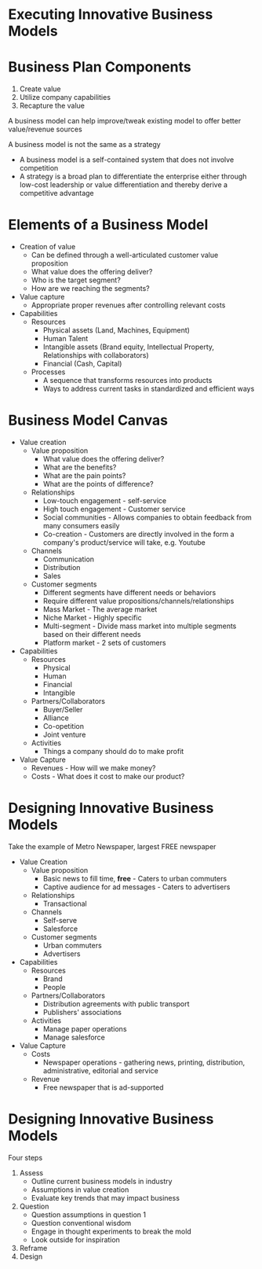 # Executing Innovative Business Models

# Business Plan Components

1. Create value
2. Utilize company capabilities
3. Recapture the value

A business model can help improve/tweak existing model to offer better value/revenue sources

A business model is not the same as a strategy

-   A business model is a self-contained system that does not involve competition
-   A strategy is a broad plan to differentiate the enterprise either through low-cost leadership or value differentiation and thereby derive a competitive advantage

# Elements of a Business Model

-   Creation of value
    -   Can be defined through a well-articulated customer value proposition
    -   What value does the offering deliver?
    -   Who is the target segment?
    -   How are we reaching the segments?
-   Value capture
    -   Appropriate proper revenues after controlling relevant costs
-   Capabilities
    -   Resources
        -   Physical assets (Land, Machines, Equipment)
        -   Human Talent
        -   Intangible assets (Brand equity, Intellectual Property, Relationships with collaborators)
        -   Financial (Cash, Capital)
    -   Processes
        -   A sequence that transforms resources into products
        -   Ways to address current tasks in standardized and efficient ways

# Business Model Canvas

-   Value creation
    -   Value proposition
        -   What value does the offering deliver?
        -   What are the benefits?
        -   What are the pain points?
        -   What are the points of difference?
    -   Relationships
        -   Low-touch engagement - self-service
        -   High touch engagement - Customer service
        -   Social communities - Allows companies to obtain feedback from many consumers easily
        -   Co-creation - Customers are directly involved in the form a company's product/service will take, e.g. Youtube
    -   Channels
        -   Communication
        -   Distribution
        -   Sales
    -   Customer segments
        -   Different segments have different needs or behaviors
        -   Require different value propositions/channels/relationships
        -   Mass Market - The average market
        -   Niche Market - Highly specific
        -   Multi-segment - Divide mass market into multiple segments based on their different needs
        -   Platform market - 2 sets of customers
-   Capabilities
    -   Resources
        -   Physical
        -   Human
        -   Financial
        -   Intangible
    -   Partners/Collaborators
        -   Buyer/Seller
        -   Alliance
        -   Co-opetition
        -   Joint venture
    -   Activities
        -   Things a company should do to make profit
-   Value Capture
    -   Revenues - How will we make money?
    -   Costs - What does it cost to make our product?

# Designing Innovative Business Models

Take the example of Metro Newspaper, largest FREE newspaper

-   Value Creation
    -   Value proposition
        -   Basic news to fill time, **free** - Caters to urban commuters
        -   Captive audience for ad messages - Caters to advertisers
    -   Relationships
        -   Transactional
    -   Channels
        -   Self-serve
        -   Salesforce
    -   Customer segments
        -   Urban commuters
        -   Advertisers
-   Capabilities
    -   Resources
        -   Brand
        -   People
    -   Partners/Collaborators
        -   Distribution agreements with public transport
        -   Publishers' associations
    -   Activities
        -   Manage paper operations
        -   Manage salesforce
-   Value Capture
    -   Costs
        -   Newspaper operations - gathering news, printing, distribution, administrative, editorial and service
    -   Revenue
        -   Free newspaper that is ad-supported

# Designing Innovative Business Models

Four steps

1. Assess
    - Outline current business models in industry
    - Assumptions in value creation
    - Evaluate key trends that may impact business
2. Question
    - Question assumptions in question 1
    - Question conventional wisdom
    - Engage in thought experiments to break the mold
    - Look outside for inspiration
3. Reframe
4. Design
